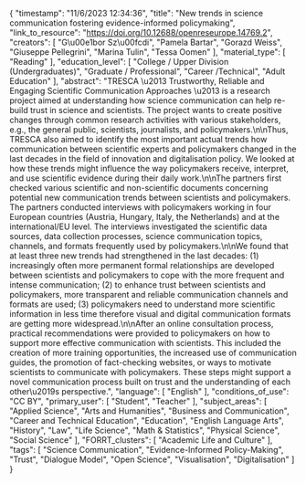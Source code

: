{
    "timestamp": "11/6/2023 12:34:36",
    "title": "New trends in science communication fostering evidence-informed policymaking",
    "link_to_resource": "https://doi.org/10.12688/openreseurope.14769.2",
    "creators": [
        "G\u00e1bor Sz\u00fcdi",
        "Pamela Bartar",
        "Gorazd Weiss",
        "Giuseppe Pellegrini",
        "Marina Tulin",
        "Tessa Oomen"
    ],
    "material_type": [
        "Reading"
    ],
    "education_level": [
        "College / Upper Division (Undergraduates)",
        "Graduate / Professional",
        "Career /Technical",
        "Adult Education"
    ],
    "abstract": "TRESCA \u2013 Trustworthy, Reliable and Engaging Scientific Communication Approaches \u2013 is a research project aimed at understanding how science communication can help re-build trust in science and scientists. The project wants to create positive changes through common research activities with various stakeholders, e.g., the general public, scientists, journalists, and policymakers.\n\nThus, TRESCA also aimed to identify the most important actual trends how communication between scientific experts and policymakers changed in the last decades in the field of innovation and digitalisation policy. We looked at how these trends might influence the way policymakers receive, interpret, and use scientific evidence during their daily work.\n\nThe partners first checked various scientific and non-scientific documents concerning potential new communication trends between scientists and policymakers. The partners conducted interviews with policymakers working in four European countries (Austria, Hungary, Italy, the Netherlands) and at the international/EU level. The interviews investigated the scientific data sources, data collection processes, science communication topics, channels, and formats frequently used by policymakers.\n\nWe found that at least three new trends had strengthened in the last decades: (1) increasingly often more permanent formal relationships are developed between scientists and policymakers to cope with the more frequent and intense communication; (2) to enhance trust between scientists and policymakers, more transparent and reliable communication channels and formats are used; (3) policymakers need to understand more scientific information in less time therefore visual and digital communication formats are getting more widespread.\n\nAfter an online consultation process, practical recommendations were provided to policymakers on how to support more effective communication with scientists. This included the creation of more training opportunities, the increased use of communication guides, the promotion of fact-checking websites, or ways to motivate scientists to communicate with policymakers. These steps might support a novel communication process built on trust and the understanding of each other\u2019s perspective.",
    "language": [
        "English"
    ],
    "conditions_of_use": "CC BY",
    "primary_user": [
        "Student",
        "Teacher"
    ],
    "subject_areas": [
        "Applied Science",
        "Arts and Humanities",
        "Business and Communication",
        "Career and Technical Education",
        "Education",
        "English Language Arts",
        "History",
        "Law",
        "Life Science",
        "Math & Statistics",
        "Physical Science",
        "Social Science"
    ],
    "FORRT_clusters": [
        "Academic Life and Culture"
    ],
    "tags": [
        "Science Communication",
        "Evidence-Informed Policy-Making",
        "Trust",
        "Dialogue Model",
        "Open Science",
        "Visualisation",
        "Digitalisation"
    ]
}